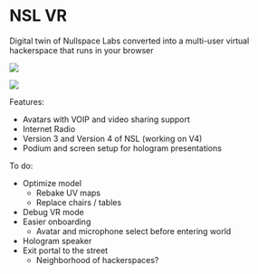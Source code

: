 # NSL VR

Digital twin of Nullspace Labs converted into a multi-user virtual hackerspace that runs in your browser

![](https://i.imgur.com/U6rdRyN.jpg)

![](https://i.imgur.com/R81peLn.jpg)

Features:

- Avatars with VOIP and video sharing support
- Internet Radio
- Version 3 and Version 4 of NSL (working on V4)
- Podium and screen setup for hologram presentations

To do:

- Optimize model
  - Rebake UV maps
  - Replace chairs / tables
- Debug VR mode
- Easier onboarding
  - Avatar and microphone select before entering world
- Hologram speaker
- Exit portal to the street
  - Neighborhood of hackerspaces?

